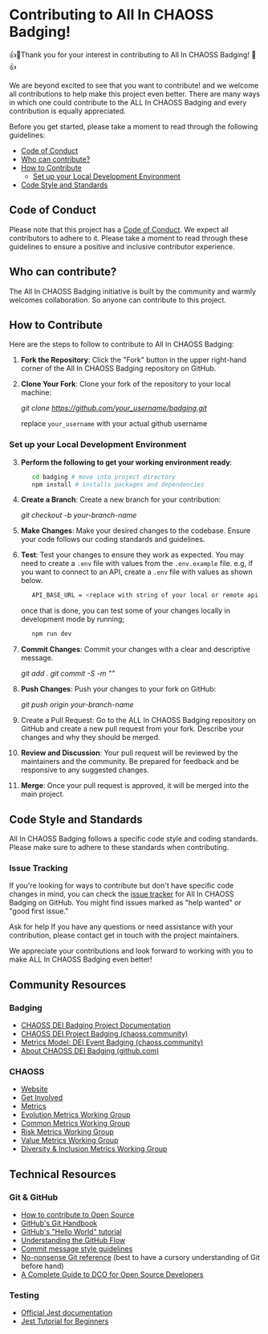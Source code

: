 # Contributing to All In CHAOSS Badging!

👍🎉Thank you for your interest in contributing to All In CHAOSS Badging! 🎉👍

We are beyond excited to see that you want to contribute! and we welcome all contributions to help make this project even better.
There are many ways in which one could contribute to the ALL In CHAOSS  Badging and every contribution is equally appreciated.

Before you get started, please take a moment to read through the following guidelines:

- [Code of Conduct](#code-of-conduct)
- [Who can contribute?](#who-can-contribute?)
- [How to Contribute](#how-to-contribute)
  - [Set up your Local Development Environment](#set-up-your-local-development-environment)
- [Code Style and Standards](#code-style-and-standards)

## Code of Conduct

Please note that this project has a [Code of Conduct](https://github.com/chaoss/.github/blob/main/CODE_OF_CONDUCT.md). We expect all contributors to adhere to it. Please take a moment to read through these guidelines to ensure a positive and inclusive contributor experience.

## Who can contribute?

The All In CHAOSS Badging initiative is built by the community and warmly welcomes collaboration. So anyone can contribute to this project.

## How to Contribute

Here are the steps to follow to contribute to All In CHAOSS Badging:

1. **Fork the Repository**: Click the "Fork" button in the upper right-hand corner of the All In CHAOSS Badging repository on GitHub.

2. **Clone Your Fork**: Clone your fork of the repository to your local machine:

   _git clone https://github.com/your_username/badging.git_

   replace `your_username` with your actual github username

### Set up your Local Development Environment

3. **Perform the following to get your working environment ready**:

   ```bash
      cd badging # move into project directory
      npm install # installs packages and dependencies
   ```

4. **Create a Branch**: Create a new branch for your contribution:

   _git checkout -b your-branch-name_

5. **Make Changes**: Make your desired changes to the codebase. Ensure your code follows our coding standards and guidelines.

6. **Test**: Test your changes to ensure they work as expected. You may need to create a `.env` file with values from the `.env.example` file. e.g, if you want to connect to an API, create a `.env` file with values as shown below.

   ```bash
      API_BASE_URL = <replace with string of your local or remote api endpoint>
   ```

   once that is done, you can test some of your changes locally in development mode by running;

   ```bash
      npm run dev
   ```

7. **Commit Changes**: Commit your changes with a clear and descriptive message.

   _git add .
   git commit -S -m "<Brief description of your changes>"_

8. **Push Changes**: Push your changes to your fork on GitHub:

   _git push origin your-branch-name_

9. Create a Pull Request: Go to the ALL In CHAOSS Badging repository on GitHub and create a new pull request from your fork. Describe your changes and why they should be merged.

10. **Review and Discussion**: Your pull request will be reviewed by the maintainers and the community. Be prepared for feedback and be responsive to any suggested changes.

11. **Merge**: Once your pull request is approved, it will be merged into the main project.

## Code Style and Standards

All In CHAOSS Badging follows a specific code style and coding standards. Please make sure to adhere to these standards when contributing.

### Issue Tracking

If you're looking for ways to contribute but don't have specific code changes in mind, you can check the [issue tracker](https://github.com/badging/badging/issues) for All In CHAOSS Badging on GitHub. You might find issues marked as "help wanted" or "good first issue."

Ask for help
If you have any questions or need assistance with your contribution, please contact get in touch with the project maintainers.

We appreciate your contributions and look forward to working with you to make ALL In CHAOSS Badging even better!


## Community Resources

### Badging
- [CHAOSS DEI Badging Project Documentation](https://github.com/badging/badging/wiki)
-  [CHAOSS DEI Project Badging (chaoss.community)](https://chaoss.community/chaoss-dei-project-badging/)
-  [Metrics Model: DEI Event Badging (chaoss.community)](https://chaoss.community/kb/metrics-model-dei-event-badging/)
-  [About CHAOSS DEI Badging (github.com)](https://github.com/badging/badging?tab=readme-ov-file#dei-project-badging)

### CHAOSS
- [Website](https://chaoss.community/)
- [Get Involved](https://chaoss.community/participate)
- [Metrics](https://github.com/chaoss/metrics)
- [Evolution Metrics Working Group](https://github.com/chaoss/wg-evolution)
- [Common Metrics Working Group](https://github.com/chaoss/wg-common)
- [Risk Metrics Working Group](https://github.com/chaoss/wg-risk)
- [Value Metrics Working Group](https://github.com/chaoss/wg-value)
- [Diversity & Inclusion Metrics Working Group](https://github.com/chaoss/wg-diversity-inclusion)

## Technical Resources
### Git & GitHub
- [How to contribute to Open Source](https://opensource.guide/how-to-contribute/)
- [GitHub's Git Handbook](https://guides.github.com/introduction/git-handbook/)
- [GitHub's "Hello World" tutorial](https://guides.github.com/activities/hello-world/)
- [Understanding the GitHub Flow](https://guides.github.com/introduction/flow/)
- [Commit message style guidelines](https://commit.style/)
- [No-nonsense Git reference](https://rogerdudler.github.io/git-guide/) (best to have a cursory understanding of Git before hand)
- [A Complete Guide to DCO for Open Source Developers](https://www.secondstate.io/articles/dco/)

### Testing
- [Official Jest documentation](https://jestjs.io/docs/getting-started)
- [Jest Tutorial for Beginners](https://www.valentinog.com/blog/jest/)

